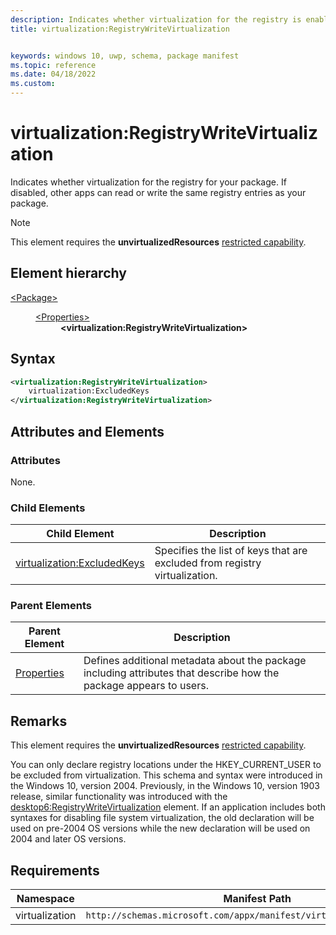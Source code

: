 ```yaml
---
description: Indicates whether virtualization for the registry is enabled for your package.
title: virtualization:RegistryWriteVirtualization


keywords: windows 10, uwp, schema, package manifest
ms.topic: reference
ms.date: 04/18/2022
ms.custom: 
---
```


# virtualization:RegistryWriteVirtualization

Indicates whether virtualization for the registry for your package. If disabled, other apps can read or write the same registry entries as your package. 

> [!NOTE]
> This element requires the  **unvirtualizedResources** [restricted capability](/windows/uwp/packaging/app-capability-declarations#restricted-capabilities).

## Element hierarchy

<dl>
<dt><a href="element-package.md">&lt;Package&gt;</a></dt>
<dd>
<dl>
<dt><a href="element-properties.md">&lt;Properties&gt;</a></dt>
<dd><b>&lt;virtualization:RegistryWriteVirtualization&gt;</b></dd>
</dl>
</dd>
</dl>

## Syntax

``` xml
<virtualization:RegistryWriteVirtualization>
    virtualization:ExcludedKeys
</virtualization:RegistryWriteVirtualization>
```

## Attributes and Elements


### Attributes

None.

### Child Elements

| Child Element | Description |
|---------------|-------------|
| [virtualization:ExcludedKeys](element-virtualization-excludedkeys.md) | Specifies the list of keys that are excluded from registry virtualization. |

### Parent Elements

| Parent Element | Description |
|---------------|-------------|
| [Properties](element-properties.md) | Defines additional metadata about the package including attributes that describe how the package appears to users.  |

## Remarks

This element requires the **unvirtualizedResources** [restricted capability](/windows/uwp/packaging/app-capability-declarations#restricted-capabilities).


You can only declare registry locations under the HKEY_CURRENT_USER to be excluded from virtualization. This schema and syntax were introduced in the Windows 10, version 2004. Previously, in the Windows 10, version 1903 release, similar functionality was introduced with the [desktop6:RegistryWriteVirtualization](element-desktop6-registrywritevirtualization.md) element. If an application includes both syntaxes for disabling file system virtualization, the old declaration will be used on pre-2004 OS versions while the new declaration will be used on 2004 and later OS versions.

## Requirements

| Namespace | Manifest Path | 
|---------------|-------------------------------------------------------------|
| virtualization | `http://schemas.microsoft.com/appx/manifest/virtualization/windows10` |

 

 
